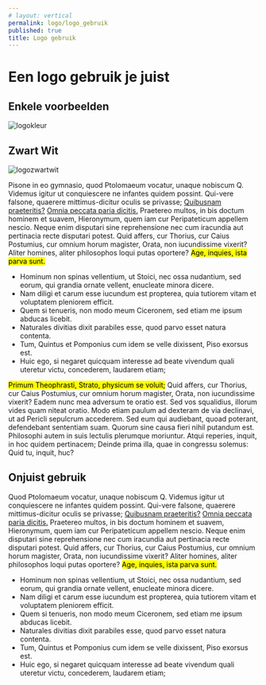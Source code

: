 ```yaml
---
# layout: vertical
permalink: logo/logo_gebruik
published: true
title: Logo gebruik
---
```


# Een logo gebruik je juist

## Enkele voorbeelden

<img src="/1718-3CMO-BaP-astrvand8/images/voorbeelden/logokleur.jpg" alt="logokleur" class="w-75">



## Zwart Wit

<img src="/1718-3CMO-BaP-astrvand8/images/voorbeelden/logozwartwit.jpg" alt="logozwartwit" class="w-75">

Pisone in eo gymnasio, quod Ptolomaeum vocatur, unaque nobiscum Q. Videmus igitur ut conquiescere ne infantes quidem possint. Qui-vere falsone, quaerere mittimus-dicitur oculis se privasse; <a href="http://loripsum.net/" target="_blank">Quibusnam praeteritis?</a> <a href="http://loripsum.net/" target="_blank">Omnia peccata paria dicitis.</a> Praetereo multos, in bis doctum hominem et suavem, Hieronymum, quem iam cur Peripateticum appellem nescio. Neque enim disputari sine reprehensione nec cum iracundia aut pertinacia recte disputari potest. Quid affers, cur Thorius, cur Caius Postumius, cur omnium horum magister, Orata, non iucundissime vixerit? Aliter homines, aliter philosophos loqui putas oportere? <mark>Age, inquies, ista parva sunt.</mark>

- Hominum non spinas vellentium, ut Stoici, nec ossa nudantium, sed eorum, qui grandia ornate vellent, enucleate minora dicere.
- Nam diligi et carum esse iucundum est propterea, quia tutiorem vitam et voluptatem pleniorem efficit.
- Quem si tenueris, non modo meum Ciceronem, sed etiam me ipsum abducas licebit.
- Naturales divitias dixit parabiles esse, quod parvo esset natura contenta.
- Tum, Quintus et Pomponius cum idem se velle dixissent, Piso exorsus est.
- Huic ego, si negaret quicquam interesse ad beate vivendum quali uteretur victu, concederem, laudarem etiam;

<mark>Primum Theophrasti, Strato, physicum se voluit;</mark> Quid affers, cur Thorius, cur Caius Postumius, cur omnium horum magister, Orata, non iucundissime vixerit? Eadem nunc mea adversum te oratio est. Sed vos squalidius, illorum vides quam niteat oratio. Modo etiam paulum ad dexteram de via declinavi, ut ad Pericli sepulcrum accederem. Sed eum qui audiebant, quoad poterant, defendebant sententiam suam. Quorum sine causa fieri nihil putandum est. Philosophi autem in suis lectulis plerumque moriuntur. Atqui reperies, inquit, in hoc quidem pertinacem; Deinde prima illa, quae in congressu solemus: Quid tu, inquit, huc?

## Onjuist gebruik

Quod Ptolomaeum vocatur, unaque nobiscum Q. Videmus igitur ut conquiescere ne infantes quidem possint. Qui-vere falsone, quaerere mittimus-dicitur oculis se privasse; <a href="http://loripsum.net/" target="_blank">Quibusnam praeteritis?</a> <a href="http://loripsum.net/" target="_blank">Omnia peccata paria dicitis.</a> Praetereo multos, in bis doctum hominem et suavem, Hieronymum, quem iam cur Peripateticum appellem nescio. Neque enim disputari sine reprehensione nec cum iracundia aut pertinacia recte disputari potest. Quid affers, cur Thorius, cur Caius Postumius, cur omnium horum magister, Orata, non iucundissime vixerit? Aliter homines, aliter philosophos loqui putas oportere? <mark>Age, inquies, ista parva sunt.</mark>

- Hominum non spinas vellentium, ut Stoici, nec ossa nudantium, sed eorum, qui grandia ornate vellent, enucleate minora dicere.
- Nam diligi et carum esse iucundum est propterea, quia tutiorem vitam et voluptatem pleniorem efficit.
- Quem si tenueris, non modo meum Ciceronem, sed etiam me ipsum abducas licebit.
- Naturales divitias dixit parabiles esse, quod parvo esset natura contenta.
- Tum, Quintus et Pomponius cum idem se velle dixissent, Piso exorsus est.
- Huic ego, si negaret quicquam interesse ad beate vivendum quali uteretur victu, concederem, laudarem etiam;